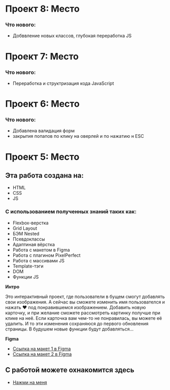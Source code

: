 # Проект 8: Место
### Что нового:
* Добввление новых классов, глубокая переработка JS



# Проект 7: Место
### Что нового:
* Переработка и структризация кода JavaScript



# Проект 6: Место
### Что нового:
* Добавлена валидация форм
* закрытия попапов по клику на оверлей и по нажатию н ESC




# Проект 5: Место

## Эта работа создана на:
* HTML
* CSS
* JS

### С использованием полученных знаний таких как:
* Flexbox-верстка
* Grid Layout
* БЭМ Nested
* Псевдоклассы
* Адаптиная вёрстка
* Работа с макетом в Figma
* Работа с плагином PixelPerfect
* Работа с массивами JS
* Template-тэги
* DOM
* Функции JS

**Интро**

Это интерактивный проект, где пользователи в бущем смогут добавлять свои изображения.
А сейчас вы сможете изменить имя пользователся и нажать ♥ под понравившемся изображением. 
Добавить новую карточку, и при желание сможете рассмотреть картинку получше при клике на неё.
Если карточка вам чем-то не понравилась, вы можете её удалить.
И то эти изменения сохраняюся до первого обновления страницы.
В будушем новые функции будут добавляться...

**Figma**

* [Ссылка на макет 1 в Figma](https://www.figma.com/file/StZjf8HnoeLdiXS7dYrLAh/JavaScript.-Sprint-4)
* [Ссылка на макет 2 в Figma](https://www.figma.com/file/bjyvbKKJN2naO0ucURl2Z0/JavaScript.-Sprint-5)


## С работой можете охнакомится здесь

* [Нажми на меня](https://0r8-9dzcl.github.io/mesto/)
